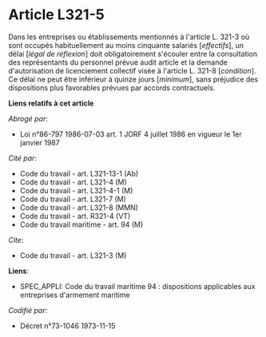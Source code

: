 # Article L321-5

Dans les entreprises ou établissements mentionnés à l'article L. 321-3 où sont occupés habituellement au moins cinquante
salariés [*effectifs*], un délai [*légal de réflexion*] doit obligatoirement  s'écouler entre la consultation des
représentants du personnel prévue audit article et la demande d'autorisation de licenciement collectif visée à l'article L.
321-8 [*condition*]. Ce délai ne peut être inférieur à quinze jours [*minimum*], sans préjudice des dispositions plus
favorables prévues par accords contractuels.

**Liens relatifs à cet article**

_Abrogé par_:

  - Loi n°86-797 1986-07-03 art. 1 JORF 4 juillet 1986 en vigueur le 1er janvier 1987

_Cité par_:

  - Code du travail - art. L321-13-1 (Ab)
  - Code du travail - art. L321-4 (M)
  - Code du travail - art. L321-4-1 (M)
  - Code du travail - art. L321-7 (M)
  - Code du travail - art. L321-8 (MMN)
  - Code du travail - art. R321-4 (VT)
  - Code du travail maritime - art. 94 (M)

_Cite_:

  - Code du travail - art. L321-3 (M)

**Liens**:

  - SPEC_APPLI: Code du travail maritime 94 : dispositions applicables aux entreprises d'armement maritime

_Codifié par_:

  - Décret n°73-1046 1973-11-15
